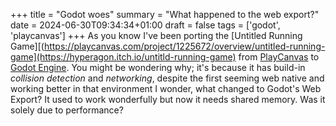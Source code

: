 +++
title = "Godot woes"
summary = "What happened to the web export?"
date = 2024-06-30T09:34:34+01:00
draft = false
tags = ['godot', 'playcanvas']
+++
As you know I've been porting the [Untitled Running Game][(https://playcanvas.com/project/1225672/overview/untitled-running-game](https://hyperagon.itch.io/untitld-running-game) from [PlayCanvas](https://playcanvas.com/) to [Godot Engine](https://godotengine.org/). You might be wondering why; it's because it has build-in *collision detection* and *networking*, despite the first seeming web native and working better in that environment I wonder, what changed to Godot's Web Export? It used to work wonderfully but now it needs shared memory. Was it solely due to performance?
